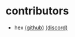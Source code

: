 # contributors
- hex [(github)](https://github.com/dr-hextanium) [(discord)](https://discord.com/users/280024224121356288)